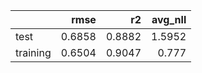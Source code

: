 |          |   rmse |     r2 |   avg_nll |
|:---------|-------:|-------:|----------:|
| test     | 0.6858 | 0.8882 |    1.5952 |
| training | 0.6504 | 0.9047 |    0.777  |